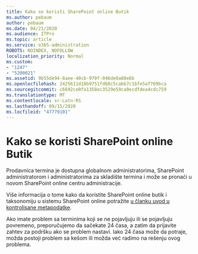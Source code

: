 ```yaml
---
title: Kako se koristi SharePoint online Butik
ms.author: pebaum
author: pebaum
ms.date: 04/21/2020
ms.audience: ITPro
ms.topic: article
ms.service: o365-administration
ROBOTS: NOINDEX, NOFOLLOW
localization_priority: Normal
ms.custom:
- "1247"
- "5200021"
ms.assetid: 9b55de94-8aee-40cb-970f-046de0a80e6b
ms.openlocfilehash: 2425611d18b9751fd68c5cabb7c1bfe5af709bca
ms.sourcegitcommit: c6692ce0fa1358ec3529e59ca0ecdfdea4cdc759
ms.translationtype: MT
ms.contentlocale: sr-Latn-RS
ms.lasthandoff: 09/15/2020
ms.locfileid: "47779101"
---
```

# <a name="how-to-use-the-sharepoint-online-term-store"></a>Kako se koristi SharePoint online Butik

Prodavnica termina je dostupna globalnom administratorima, SharePoint administratorom i administratorima za skladište termina i može se pronaći u novom SharePoint online centru administracije.
  
Više informacija o tome kako da koristite SharePoint online butik i taksonomiju u sistemu SharePoint online potražite [u članku uvod u kontrolisane metapodatke](https://go.microsoft.com/fwlink/?linkid=2044674&amp;clcid=0x409).
  
Ako imate problem sa terminima koji se ne pojavljuju ili se pojavljuju povremeno, preporučujemo da sačekate 24 časa, a zatim da prijavite zahtev za podršku ako se problem nastavi. Iako 24 časa može da potraje, možda postoji problem sa kešom ili možda već radimo na rešenju ovog problema.
  